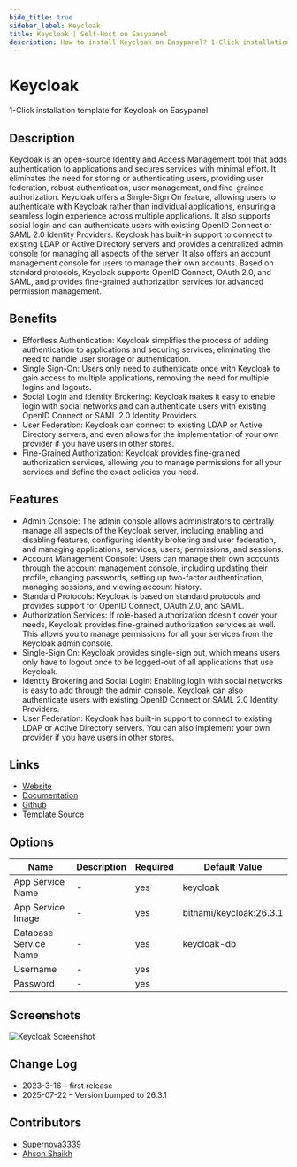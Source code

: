 ```yaml
---
hide_title: true
sidebar_label: Keycloak
title: Keycloak | Self-Host on Easypanel
description: How to install Keycloak on Easypanel? 1-Click installation template for Keycloak on Easypanel
---
```


<!-- generated -->

# Keycloak

1-Click installation template for Keycloak on Easypanel

## Description

Keycloak is an open-source Identity and Access Management tool that adds authentication to applications and secures services with minimal effort. It eliminates the need for storing or authenticating users, providing user federation, robust authentication, user management, and fine-grained authorization. Keycloak offers a Single-Sign On feature, allowing users to authenticate with Keycloak rather than individual applications, ensuring a seamless login experience across multiple applications. It also supports social login and can authenticate users with existing OpenID Connect or SAML 2.0 Identity Providers. Keycloak has built-in support to connect to existing LDAP or Active Directory servers and provides a centralized admin console for managing all aspects of the server. It also offers an account management console for users to manage their own accounts. Based on standard protocols, Keycloak supports OpenID Connect, OAuth 2.0, and SAML, and provides fine-grained authorization services for advanced permission management.

## Benefits

- Effortless Authentication: Keycloak simplifies the process of adding authentication to applications and securing services, eliminating the need to handle user storage or authentication.
- Single Sign-On: Users only need to authenticate once with Keycloak to gain access to multiple applications, removing the need for multiple logins and logouts.
- Social Login and Identity Brokering: Keycloak makes it easy to enable login with social networks and can authenticate users with existing OpenID Connect or SAML 2.0 Identity Providers.
- User Federation: Keycloak can connect to existing LDAP or Active Directory servers, and even allows for the implementation of your own provider if you have users in other stores.
- Fine-Grained Authorization: Keycloak provides fine-grained authorization services, allowing you to manage permissions for all your services and define the exact policies you need.

## Features

- Admin Console: The admin console allows administrators to centrally manage all aspects of the Keycloak server, including enabling and disabling features, configuring identity brokering and user federation, and managing applications, services, users, permissions, and sessions.
- Account Management Console: Users can manage their own accounts through the account management console, including updating their profile, changing passwords, setting up two-factor authentication, managing sessions, and viewing account history.
- Standard Protocols: Keycloak is based on standard protocols and provides support for OpenID Connect, OAuth 2.0, and SAML.
- Authorization Services: If role-based authorization doesn't cover your needs, Keycloak provides fine-grained authorization services as well. This allows you to manage permissions for all your services from the Keycloak admin console.
- Single-Sign On: Keycloak provides single-sign out, which means users only have to logout once to be logged-out of all applications that use Keycloak.
- Identity Brokering and Social Login: Enabling login with social networks is easy to add through the admin console. Keycloak can also authenticate users with existing OpenID Connect or SAML 2.0 Identity Providers.
- User Federation: Keycloak has built-in support to connect to existing LDAP or Active Directory servers. You can also implement your own provider if you have users in other stores.

## Links

- [Website](https://www.keycloak.org)
- [Documentation](https://www.keycloak.org/documentation)
- [Github](https://github.com/keycloak/keycloak)
- [Template Source](https://github.com/easypanel-io/templates/tree/main/templates/keycloak)

## Options

Name | Description | Required | Default Value
-|-|-|-
App Service Name | - | yes | keycloak
App Service Image | - | yes | bitnami/keycloak:26.3.1
Database Service Name | - | yes | keycloak-db
Username | - | yes | 
Password | - | yes | 

## Screenshots

![Keycloak Screenshot](./assets/screenshot.png)

## Change Log

- 2023-3-16 – first release
- 2025-07-22 – Version bumped to 26.3.1

## Contributors

- [Supernova3339](https://github.com/Supernova3339)
- [Ahson Shaikh](https://github.com/Ahson-Shaikh)
